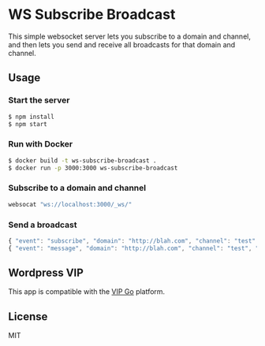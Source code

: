 # WS Subscribe Broadcast

This simple websocket server lets you subscribe to a domain and channel, and then lets you send and receive all broadcasts for that domain and channel. 

## Usage

### Start the server

```bash
$ npm install
$ npm start
```

### Run with Docker

```bash
$ docker build -t ws-subscribe-broadcast .
$ docker run -p 3000:3000 ws-subscribe-broadcast
```

### Subscribe to a domain and channel

```bash
websocat "ws://localhost:3000/_ws/"
```

### Send a broadcast

```javascript
{ "event": "subscribe", "domain": "http://blah.com", "channel": "test" }
{ "event": "message", "domain": "http://blah.com", "channel": "test", "message": "blah" }
```

## Wordpress VIP

This app is compatible with the [VIP Go](https://wpvip.com/documentation/vip-go/) platform.

## License

MIT
